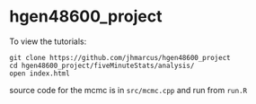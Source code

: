 # hgen48600_project

To view the tutorials:

```
git clone https://github.com/jhmarcus/hgen48600_project
cd hgen48600_project/fiveMinuteStats/analysis/
open index.html
```

source code for the mcmc is in `src/mcmc.cpp` and run from `run.R`
